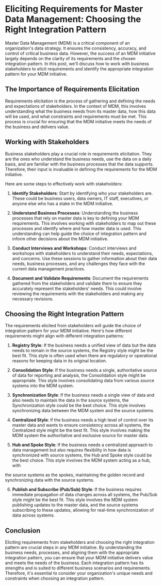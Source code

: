 # Eliciting Requirements for Master Data Management: Choosing the Right Integration Pattern

Master Data Management (MDM) is a critical component of an organization's data strategy. It ensures the consistency, accuracy, and control of critical business data. However, the success of an MDM initiative largely depends on the clarity of its requirements and the chosen integration pattern. In this post, we'll discuss how to work with business stakeholders to elicit requirements and identify the appropriate integration pattern for your MDM initiative.

## The Importance of Requirements Elicitation

Requirements elicitation is the process of gathering and defining the needs and expectations of stakeholders. In the context of MDM, this involves understanding what the business needs from its master data, how this data will be used, and what constraints and requirements must be met. This process is crucial for ensuring that the MDM initiative meets the needs of the business and delivers value.

## Working with Stakeholders

Business stakeholders play a crucial role in requirements elicitation. They are the ones who understand the business needs, use the data on a daily basis, and are familiar with the business processes that the data supports. Therefore, their input is invaluable in defining the requirements for the MDM initiative.

Here are some steps to effectively work with stakeholders:

1. **Identify Stakeholders**: Start by identifying who your stakeholders are. These could be business users, data owners, IT staff, executives, or anyone else who has a stake in the MDM initiative.

2. **Understand Business Processes**: Understanding the business processes that rely on master data is key to defining your MDM requirements. This involves working with stakeholders to map out these processes and identify where and how master data is used. This understanding can help guide the choice of integration pattern and inform other decisions about the MDM initiative.

3. **Conduct Interviews and Workshops**: Conduct interviews and workshops with stakeholders to understand their needs, expectations, and concerns. Use these sessions to gather information about their data needs, business processes, and any challenges they face with the current data management practices.

4. **Document and Validate Requirements**: Document the requirements gathered from the stakeholders and validate them to ensure they accurately represent the stakeholders' needs. This could involve reviewing the requirements with the stakeholders and making any necessary revisions.

## Choosing the Right Integration Pattern

The requirements elicited from stakeholders will guide the choice of integration pattern for your MDM initiative. Here's how different requirements might align with different integration patterns:

1. **Registry Style**: If the business needs a unified view of data but the data needs to remain in the source systems, the Registry style might be the best fit. This style is often used when there are regulatory or operational reasons for keeping data in its original location.

2. **Consolidation Style**: If the business needs a single, authoritative source of data for reporting and analysis, the Consolidation style might be appropriate. This style involves consolidating data from various source systems into the MDM system.

3. **Synchronization Style**: If the business needs a single view of data and also needs to maintain the data in the source systems, the Synchronization style could be the best choice. This style involves synchronizing data between the MDM system and the source systems.

4. **Centralized Style**: If the business needs a high level of control over its master data and wants to ensure consistency across all systems, the Centralized style might be the best fit. This style involves making the MDM system the authoritative and exclusive source for master data.

5. **Hub and Spoke Style**: If the business needs a centralized approach to data management but also requires flexibility in how data is synchronized with source systems, the Hub and Spoke style could be the best choice. This style involves the MDM system acting as a hub, with

the source systems as the spokes, maintaining the golden record and synchronizing data with the source systems.

6. **Publish and Subscribe (Pub/Sub) Style**: If the business requires immediate propagation of data changes across all systems, the Pub/Sub style might be the best fit. This style involves the MDM system publishing updates to the master data, and the source systems subscribing to these updates, allowing for real-time synchronization of data across systems.

## Conclusion

Eliciting requirements from stakeholders and choosing the right integration pattern are crucial steps in any MDM initiative. By understanding the business needs, processes, and aligning them with the appropriate integration pattern, you can ensure that your MDM initiative delivers value and meets the needs of the business. Each integration pattern has its strengths and is suited to different business scenarios and requirements. Therefore, it's essential to consider your organization's unique needs and constraints when choosing an integration pattern.